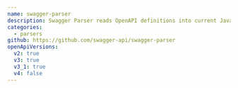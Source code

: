 ```yaml
---
name: swagger-parser
description: Swagger Parser reads OpenAPI definitions into current Java POJOs.
categories:
  - parsers
github: https://github.com/swagger-api/swagger-parser
openApiVersions:
  v2: true
  v3: true
  v3_1: true
  v4: false
---
```


